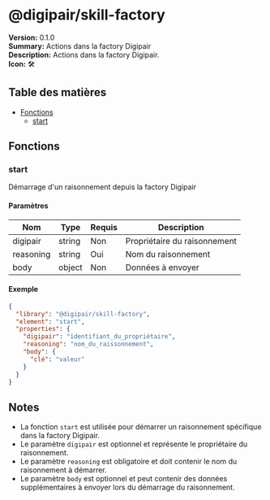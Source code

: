# @digipair/skill-factory

**Version:** 0.1.0  
**Summary:** Actions dans la factory Digipair  
**Description:** Actions dans la factory Digipair.  
**Icon:** 🛠

## Table des matières

- [Fonctions](#fonctions)
  - [start](#start)

## Fonctions

### start

Démarrage d'un raisonnement depuis la factory Digipair

#### Paramètres

| Nom       | Type   | Requis | Description                |
|-----------|--------|--------|----------------------------|
| digipair  | string | Non    | Propriétaire du raisonnement |
| reasoning | string | Oui    | Nom du raisonnement        |
| body      | object | Non    | Données à envoyer          |

#### Exemple

```json
{
  "library": "@digipair/skill-factory",
  "element": "start",
  "properties": {
    "digipair": "identifiant_du_propriétaire",
    "reasoning": "nom_du_raissonnement",
    "body": {
      "clé": "valeur"
    }
  }
}
```

## Notes

- La fonction `start` est utilisée pour démarrer un raisonnement spécifique dans la factory Digipair.
- Le paramètre `digipair` est optionnel et représente le propriétaire du raisonnement.
- Le paramètre `reasoning` est obligatoire et doit contenir le nom du raisonnement à démarrer.
- Le paramètre `body` est optionnel et peut contenir des données supplémentaires à envoyer lors du démarrage du raisonnement.